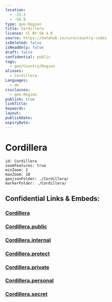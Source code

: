 ```yaml
---
location:
  - -25.3
  - -56.9
type: geo-Region
title: Cordillera
license: CC BY-SA 4.0
source: https://datahub.io/core/country-codes
isDeleted: false
isReadOnly: false
draft: false
confidential: public
tags:
  - geo/Country/Region
aliases:
  - Cordillera
Languages:
  - de
cssclasses:
  - geo-Region
publish: true
linkTitle:
keywords:
layout:
publishDate:
expiryDate:
---
```


# Cordillera

```leaflet
id: Cordillera
zoomFeatures: true 
minZoom: 2 
maxZoom: 18
geojsonFolder: ./Cordillera/
markerFolder: ./Cordillera/
```


## Confidential Links & Embeds: 

### [Cordillera](/_Standards/Earth/Continent/America~South/Paraguay/departments~Paraguay/Cordillera.md) 

### [Cordillera.public](/_public/Earth/Continent/America~South/Paraguay/departments~Paraguay/Cordillera.public.md) 

### [Cordillera.internal](/_internal/Earth/Continent/America~South/Paraguay/departments~Paraguay/Cordillera.internal.md) 

### [Cordillera.protect](/_protect/Earth/Continent/America~South/Paraguay/departments~Paraguay/Cordillera.protect.md) 

### [Cordillera.private](/_private/Earth/Continent/America~South/Paraguay/departments~Paraguay/Cordillera.private.md) 

### [Cordillera.personal](/_personal/Earth/Continent/America~South/Paraguay/departments~Paraguay/Cordillera.personal.md) 

### [Cordillera.secret](/_secret/Earth/Continent/America~South/Paraguay/departments~Paraguay/Cordillera.secret.md)

